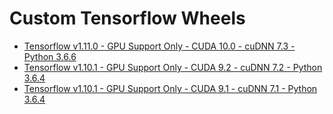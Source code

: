 Custom Tensorflow Wheels
=================

* [Tensorflow v1.11.0 - GPU Support Only - CUDA 10.0 - cuDNN 7.3 - Python 3.6.6](https://github.com/metral/tensorflow-wheels/tree/master/gpu/tf-v1.11.0/cuda-10.0.130_410.48_cudnn-7.3.0-py3.6.6)
* [Tensorflow v1.10.1 - GPU Support Only - CUDA 9.2 - cuDNN 7.2 - Python 3.6.4](https://github.com/metral/tensorflow-wheels/tree/master/gpu/tf-v1.10.1/cuda-9.2.148_396.37_cudnn-7.2.1-py3.6.4)
* [Tensorflow v1.10.1 - GPU Support Only - CUDA 9.1 - cuDNN 7.1 - Python 3.6.4](https://github.com/metral/tensorflow-wheels/tree/master/gpu/tf-v1.10.1/cuda-9.1.85_387.26_cudnn-7.1.3-py3.6.4)
